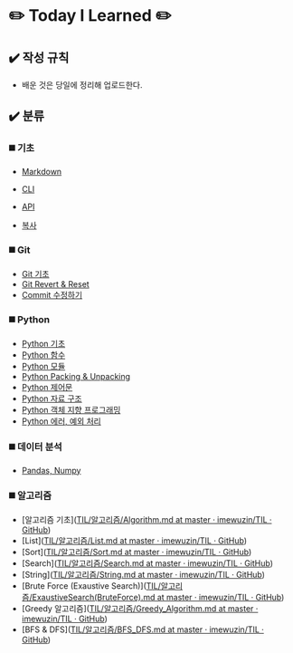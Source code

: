 # :pencil2: Today I Learned :pencil2:

## :heavy_check_mark: 작성 규칙

- 배운 것은 당일에 정리해 업로드한다.

## :heavy_check_mark: 분류

### :black_medium_square: 기초

- [Markdown](https://github.com/imewuzin/TIL/blob/master/%EA%B8%B0%EC%B4%88/Markdown.md)

- [CLI](https://github.com/imewuzin/TIL/blob/master/%EA%B8%B0%EC%B4%88/CLI.md)

- [API](https://github.com/imewuzin/TIL/blob/master/%EA%B8%B0%EC%B4%88/API.md)

- [복사](https://github.com/imewuzin/TIL/blob/master/%EA%B8%B0%EC%B4%88/Copy.md)

### :black_medium_square: Git

- [Git 기초](https://github.com/imewuzin/TIL/blob/master/%EA%B8%B0%EC%B4%88/Git.md)
- [Git Revert & Reset](https://github.com/imewuzin/TIL/blob/master/Git/Git_Revert%26Reset.md)
- [Commit 수정하기](https://github.com/imewuzin/TIL/blob/master/Git/Commit.md)

### :black_medium_square: Python

- [Python 기초](https://github.com/imewuzin/TIL/blob/master/Python/Python%20%EA%B8%B0%EC%B4%88%20%EB%AC%B8%EB%B2%95.md)
- [Python 함수](https://github.com/imewuzin/TIL/blob/master/Python/Function.md)
- [Python 모듈](https://github.com/imewuzin/TIL/blob/master/Python/Module.md)
- [Python Packing & Unpacking](https://github.com/imewuzin/TIL/blob/master/Python/Packing_Unpacking.md)
- [Python 제어문](https://github.com/imewuzin/TIL/blob/master/Control_of_Flow.md)
- [Python 자료 구조](https://github.com/imewuzin/TIL/blob/master/Python/DataStructure.md)
- [Python 객체 지향 프로그래밍](https://github.com/imewuzin/TIL/blob/master/Python/OOP.md)
- [Python 에러, 예외 처리](https://github.com/imewuzin/TIL/blob/master/Python/Error_Except.md)

### :black_medium_square: 데이터 분석

- [Pandas, Numpy](https://github.com/imewuzin/TIL/blob/master/%EB%8D%B0%EC%9D%B4%ED%84%B0%20%EB%B6%84%EC%84%9D/Numpy_Pandas.md)

### :black_medium_square: 알고리즘

- [알고리즘 기초]([TIL/알고리즘/Algorithm.md at master · imewuzin/TIL · GitHub](https://github.com/imewuzin/TIL/blob/master/%EC%95%8C%EA%B3%A0%EB%A6%AC%EC%A6%98/Algorithm.md))
- [List]([TIL/알고리즘/List.md at master · imewuzin/TIL · GitHub](https://github.com/imewuzin/TIL/blob/master/%EC%95%8C%EA%B3%A0%EB%A6%AC%EC%A6%98/List.md))
- [Sort]([TIL/알고리즘/Sort.md at master · imewuzin/TIL · GitHub](https://github.com/imewuzin/TIL/blob/master/%EC%95%8C%EA%B3%A0%EB%A6%AC%EC%A6%98/Sort.md))
- [Search]([TIL/알고리즘/Search.md at master · imewuzin/TIL · GitHub](https://github.com/imewuzin/TIL/blob/master/%EC%95%8C%EA%B3%A0%EB%A6%AC%EC%A6%98/Search.md))
- [String]([TIL/알고리즘/String.md at master · imewuzin/TIL · GitHub](https://github.com/imewuzin/TIL/blob/master/%EC%95%8C%EA%B3%A0%EB%A6%AC%EC%A6%98/String.md))
- [Brute Force (Exaustive Search)]([TIL/알고리즘/ExaustiveSearch(BruteForce).md at master · imewuzin/TIL · GitHub](https://github.com/imewuzin/TIL/blob/master/%EC%95%8C%EA%B3%A0%EB%A6%AC%EC%A6%98/ExaustiveSearch(BruteForce).md))
- [Greedy 알고리즘]([TIL/알고리즘/Greedy_Algorithm.md at master · imewuzin/TIL · GitHub](https://github.com/imewuzin/TIL/blob/master/%EC%95%8C%EA%B3%A0%EB%A6%AC%EC%A6%98/Greedy_Algorithm.md))
- [BFS & DFS]([TIL/알고리즘/BFS_DFS.md at master · imewuzin/TIL · GitHub](https://github.com/imewuzin/TIL/blob/master/%EC%95%8C%EA%B3%A0%EB%A6%AC%EC%A6%98/BFS_DFS.md))
